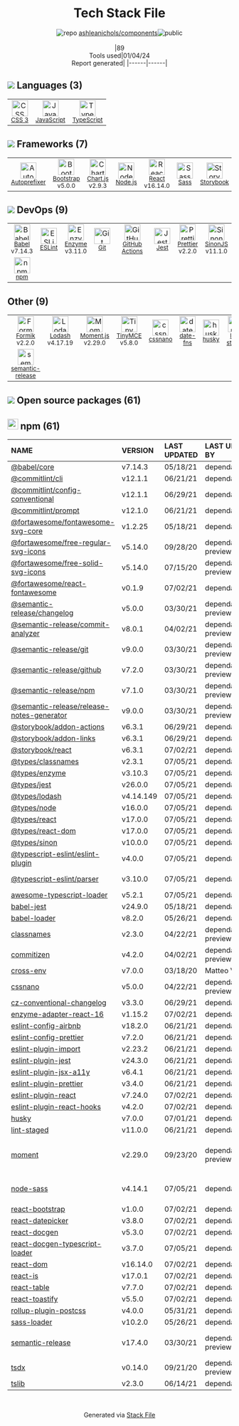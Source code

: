 <!--
&lt;--- Readme.md Snippet without images Start ---&gt;
## Tech Stack
ashleanichols/components is built on the following main stack:

- [Jest](http://facebook.github.io/jest/) – Javascript Testing Framework
- [Node.js](http://nodejs.org/) – Frameworks (Full Stack)
- [React](https://reactjs.org/) – Javascript UI Libraries
- [Bootstrap](http://getbootstrap.com/) – Front-End Frameworks
- [Sass](http://sass-lang.com/) – CSS Pre-processors / Extensions
- [JavaScript](https://developer.mozilla.org/en-US/docs/Web/JavaScript) – Languages
- [TypeScript](http://www.typescriptlang.org) – Languages
- [Autoprefixer](https://github.com/postcss/autoprefixer) – CSS Pre-processors / Extensions
- [Lodash](https://lodash.com) – Javascript Utilities & Libraries
- [Babel](http://babeljs.io/) – JavaScript Compilers
- [ESLint](http://eslint.org/) – Code Review
- [SinonJS](http://sinonjs.org/) – Javascript Testing Framework
- [Moment.js](http://momentjs.com/) – Javascript Utilities & Libraries
- [TinyMCE](https://www.tiny.cloud/) – Javascript Utilities & Libraries
- [Chart.js](http://www.chartjs.org/) – Charting Libraries
- [Enzyme](https://enzymejs.github.io/enzyme/) – Javascript Testing Framework
- [Prettier](https://prettier.io/) – Code Review
- [Formik](https://jaredpalmer.com/formik/) – Web Forms
- [Storybook](https://storybook.js.org/) – JavaScript Framework Components
- [date-fns](https://date-fns.org/) – Javascript Utilities & Libraries
- [GitHub Actions](https://github.com/features/actions) – Continuous Integration

Full tech stack [here](/techstack.md)

&lt;--- Readme.md Snippet without images End ---&gt;

&lt;--- Readme.md Snippet with images Start ---&gt;
## Tech Stack
ashleanichols/components is built on the following main stack:

- <img width='25' height='25' src='https://img.stackshare.io/service/830/jest.png' alt='Jest'/> [Jest](http://facebook.github.io/jest/) – Javascript Testing Framework
- <img width='25' height='25' src='https://img.stackshare.io/service/1011/n1JRsFeB_400x400.png' alt='Node.js'/> [Node.js](http://nodejs.org/) – Frameworks (Full Stack)
- <img width='25' height='25' src='https://img.stackshare.io/service/1020/OYIaJ1KK.png' alt='React'/> [React](https://reactjs.org/) – Javascript UI Libraries
- <img width='25' height='25' src='https://img.stackshare.io/service/1101/C9QJ7V3X.png' alt='Bootstrap'/> [Bootstrap](http://getbootstrap.com/) – Front-End Frameworks
- <img width='25' height='25' src='https://img.stackshare.io/service/1171/jCR2zNJV.png' alt='Sass'/> [Sass](http://sass-lang.com/) – CSS Pre-processors / Extensions
- <img width='25' height='25' src='https://img.stackshare.io/service/1209/javascript.jpeg' alt='JavaScript'/> [JavaScript](https://developer.mozilla.org/en-US/docs/Web/JavaScript) – Languages
- <img width='25' height='25' src='https://img.stackshare.io/service/1612/bynNY5dJ.jpg' alt='TypeScript'/> [TypeScript](http://www.typescriptlang.org) – Languages
- <img width='25' height='25' src='https://img.stackshare.io/service/2202/72d087642cfce6fef6f2dabec5bf49e8_400x400.png' alt='Autoprefixer'/> [Autoprefixer](https://github.com/postcss/autoprefixer) – CSS Pre-processors / Extensions
- <img width='25' height='25' src='https://img.stackshare.io/service/2438/lodash.png' alt='Lodash'/> [Lodash](https://lodash.com) – Javascript Utilities & Libraries
- <img width='25' height='25' src='https://img.stackshare.io/service/2739/-1wfGjNw.png' alt='Babel'/> [Babel](http://babeljs.io/) – JavaScript Compilers
- <img width='25' height='25' src='https://img.stackshare.io/service/3337/Q4L7Jncy.jpg' alt='ESLint'/> [ESLint](http://eslint.org/) – Code Review
- <img width='25' height='25' src='https://img.stackshare.io/service/3509/logo.png' alt='SinonJS'/> [SinonJS](http://sinonjs.org/) – Javascript Testing Framework
- <img width='25' height='25' src='https://img.stackshare.io/service/3643/Xrtdc94q_400x400.png' alt='Moment.js'/> [Moment.js](http://momentjs.com/) – Javascript Utilities & Libraries
- <img width='25' height='25' src='https://img.stackshare.io/service/3655/eVcDQYNK_400x400.png' alt='TinyMCE'/> [TinyMCE](https://www.tiny.cloud/) – Javascript Utilities & Libraries
- <img width='25' height='25' src='https://img.stackshare.io/service/3866/_GD1-XrU_400x400.jpg' alt='Chart.js'/> [Chart.js](http://www.chartjs.org/) – Charting Libraries
- <img width='25' height='25' src='https://img.stackshare.io/service/4488/default_87e6ca3fa146a959af95ccf3df1ec550eb434129.png' alt='Enzyme'/> [Enzyme](https://enzymejs.github.io/enzyme/) – Javascript Testing Framework
- <img width='25' height='25' src='https://img.stackshare.io/service/7035/default_66f265943abed56bcdbfca1c866a4261b1fbb063.jpg' alt='Prettier'/> [Prettier](https://prettier.io/) – Code Review
- <img width='25' height='25' src='https://img.stackshare.io/service/8846/preview.png' alt='Formik'/> [Formik](https://jaredpalmer.com/formik/) – Web Forms
- <img width='25' height='25' src='https://img.stackshare.io/service/9240/sOct-Txm_400x400.png' alt='Storybook'/> [Storybook](https://storybook.js.org/) – JavaScript Framework Components
- <img width='25' height='25' src='https://img.stackshare.io/service/10865/default_5551fb8853689f607a2bc0d5a09355d5a3d52bf0.png' alt='date-fns'/> [date-fns](https://date-fns.org/) – Javascript Utilities & Libraries
- <img width='25' height='25' src='https://img.stackshare.io/service/11563/actions.png' alt='GitHub Actions'/> [GitHub Actions](https://github.com/features/actions) – Continuous Integration

Full tech stack [here](/techstack.md)

&lt;--- Readme.md Snippet with images End ---&gt;
-->
<div align="center">

# Tech Stack File
![](https://img.stackshare.io/repo.svg "repo") [ashleanichols/components](https://github.com/ashleanichols/components)![](https://img.stackshare.io/public_badge.svg "public")
<br/><br/>
|89<br/>Tools used|01/04/24 <br/>Report generated|
|------|------|
</div>

## <img src='https://img.stackshare.io/languages.svg'/> Languages (3)
<table><tr>
  <td align='center'>
  <img width='36' height='36' src='https://img.stackshare.io/service/6727/css.png' alt='CSS 3'>
  <br>
  <sub><a href="https://developer.mozilla.org/en-US/docs/Web/CSS/CSS3">CSS 3</a></sub>
  <br>
  <sub></sub>
</td>

<td align='center'>
  <img width='36' height='36' src='https://img.stackshare.io/service/1209/javascript.jpeg' alt='JavaScript'>
  <br>
  <sub><a href="https://developer.mozilla.org/en-US/docs/Web/JavaScript">JavaScript</a></sub>
  <br>
  <sub></sub>
</td>

<td align='center'>
  <img width='36' height='36' src='https://img.stackshare.io/service/1612/bynNY5dJ.jpg' alt='TypeScript'>
  <br>
  <sub><a href="http://www.typescriptlang.org">TypeScript</a></sub>
  <br>
  <sub></sub>
</td>

</tr>
</table>

## <img src='https://img.stackshare.io/frameworks.svg'/> Frameworks (7)
<table><tr>
  <td align='center'>
  <img width='36' height='36' src='https://img.stackshare.io/service/2202/72d087642cfce6fef6f2dabec5bf49e8_400x400.png' alt='Autoprefixer'>
  <br>
  <sub><a href="https://github.com/postcss/autoprefixer">Autoprefixer</a></sub>
  <br>
  <sub></sub>
</td>

<td align='center'>
  <img width='36' height='36' src='https://img.stackshare.io/service/1101/C9QJ7V3X.png' alt='Bootstrap'>
  <br>
  <sub><a href="http://getbootstrap.com/">Bootstrap</a></sub>
  <br>
  <sub>v5.0.0</sub>
</td>

<td align='center'>
  <img width='36' height='36' src='https://img.stackshare.io/service/3866/_GD1-XrU_400x400.jpg' alt='Chart.js'>
  <br>
  <sub><a href="http://www.chartjs.org/">Chart.js</a></sub>
  <br>
  <sub>v2.9.3</sub>
</td>

<td align='center'>
  <img width='36' height='36' src='https://img.stackshare.io/service/1011/n1JRsFeB_400x400.png' alt='Node.js'>
  <br>
  <sub><a href="http://nodejs.org/">Node.js</a></sub>
  <br>
  <sub></sub>
</td>

<td align='center'>
  <img width='36' height='36' src='https://img.stackshare.io/service/1020/OYIaJ1KK.png' alt='React'>
  <br>
  <sub><a href="https://reactjs.org/">React</a></sub>
  <br>
  <sub>v16.14.0</sub>
</td>

<td align='center'>
  <img width='36' height='36' src='https://img.stackshare.io/service/1171/jCR2zNJV.png' alt='Sass'>
  <br>
  <sub><a href="http://sass-lang.com/">Sass</a></sub>
  <br>
  <sub></sub>
</td>

<td align='center'>
  <img width='36' height='36' src='https://img.stackshare.io/service/9240/sOct-Txm_400x400.png' alt='Storybook'>
  <br>
  <sub><a href="https://storybook.js.org/">Storybook</a></sub>
  <br>
  <sub></sub>
</td>

</tr>
</table>

## <img src='https://img.stackshare.io/devops.svg'/> DevOps (9)
<table><tr>
  <td align='center'>
  <img width='36' height='36' src='https://img.stackshare.io/service/2739/-1wfGjNw.png' alt='Babel'>
  <br>
  <sub><a href="http://babeljs.io/">Babel</a></sub>
  <br>
  <sub>v7.14.3</sub>
</td>

<td align='center'>
  <img width='36' height='36' src='https://img.stackshare.io/service/3337/Q4L7Jncy.jpg' alt='ESLint'>
  <br>
  <sub><a href="http://eslint.org/">ESLint</a></sub>
  <br>
  <sub></sub>
</td>

<td align='center'>
  <img width='36' height='36' src='https://img.stackshare.io/service/4488/default_87e6ca3fa146a959af95ccf3df1ec550eb434129.png' alt='Enzyme'>
  <br>
  <sub><a href="https://enzymejs.github.io/enzyme/">Enzyme</a></sub>
  <br>
  <sub>v3.11.0</sub>
</td>

<td align='center'>
  <img width='36' height='36' src='https://img.stackshare.io/service/1046/git.png' alt='Git'>
  <br>
  <sub><a href="http://git-scm.com/">Git</a></sub>
  <br>
  <sub></sub>
</td>

<td align='center'>
  <img width='36' height='36' src='https://img.stackshare.io/service/11563/actions.png' alt='GitHub Actions'>
  <br>
  <sub><a href="https://github.com/features/actions">GitHub Actions</a></sub>
  <br>
  <sub></sub>
</td>

<td align='center'>
  <img width='36' height='36' src='https://img.stackshare.io/service/830/jest.png' alt='Jest'>
  <br>
  <sub><a href="http://facebook.github.io/jest/">Jest</a></sub>
  <br>
  <sub></sub>
</td>

<td align='center'>
  <img width='36' height='36' src='https://img.stackshare.io/service/7035/default_66f265943abed56bcdbfca1c866a4261b1fbb063.jpg' alt='Prettier'>
  <br>
  <sub><a href="https://prettier.io/">Prettier</a></sub>
  <br>
  <sub>v2.2.0</sub>
</td>

<td align='center'>
  <img width='36' height='36' src='https://img.stackshare.io/service/3509/logo.png' alt='SinonJS'>
  <br>
  <sub><a href="http://sinonjs.org/">SinonJS</a></sub>
  <br>
  <sub>v11.1.0</sub>
</td>

</tr>
<tr>
  <td align='center'>
  <img width='36' height='36' src='https://img.stackshare.io/service/1120/lejvzrnlpb308aftn31u.png' alt='npm'>
  <br>
  <sub><a href="https://www.npmjs.com/">npm</a></sub>
  <br>
  <sub></sub>
</td>

</tr>
</table>

## Other (9)
<table><tr>
  <td align='center'>
  <img width='36' height='36' src='https://img.stackshare.io/service/8846/preview.png' alt='Formik'>
  <br>
  <sub><a href="https://jaredpalmer.com/formik/">Formik</a></sub>
  <br>
  <sub>v2.2.0</sub>
</td>

<td align='center'>
  <img width='36' height='36' src='https://img.stackshare.io/service/2438/lodash.png' alt='Lodash'>
  <br>
  <sub><a href="https://lodash.com">Lodash</a></sub>
  <br>
  <sub>v4.17.19</sub>
</td>

<td align='center'>
  <img width='36' height='36' src='https://img.stackshare.io/service/3643/Xrtdc94q_400x400.png' alt='Moment.js'>
  <br>
  <sub><a href="http://momentjs.com/">Moment.js</a></sub>
  <br>
  <sub>v2.29.0</sub>
</td>

<td align='center'>
  <img width='36' height='36' src='https://img.stackshare.io/service/3655/eVcDQYNK_400x400.png' alt='TinyMCE'>
  <br>
  <sub><a href="https://www.tiny.cloud/">TinyMCE</a></sub>
  <br>
  <sub>v5.8.0</sub>
</td>

<td align='center'>
  <img width='36' height='36' src='https://img.stackshare.io/service/6612/ehMiE-wz_normal.jpg' alt='cssnano'>
  <br>
  <sub><a href="http://cssnano.co/">cssnano</a></sub>
  <br>
  <sub></sub>
</td>

<td align='center'>
  <img width='36' height='36' src='https://img.stackshare.io/service/10865/default_5551fb8853689f607a2bc0d5a09355d5a3d52bf0.png' alt='date-fns'>
  <br>
  <sub><a href="https://date-fns.org/">date-fns</a></sub>
  <br>
  <sub></sub>
</td>

<td align='center'>
  <img width='36' height='36' src='https://img.stackshare.io/service/9527/5502029.jpeg' alt='husky'>
  <br>
  <sub><a href="https://github.com/typicode/husky">husky</a></sub>
  <br>
  <sub></sub>
</td>

<td align='center'>
  <img width='36' height='36' src='https://img.stackshare.io/service/10577/11071.jpeg' alt='lint-staged'>
  <br>
  <sub><a href="https://github.com/okonet/lint-staged">lint-staged</a></sub>
  <br>
  <sub></sub>
</td>

</tr>
<tr>
  <td align='center'>
  <img width='36' height='36' src='https://img.stackshare.io/service/10156/12867925.png' alt='semantic-release'>
  <br>
  <sub><a href="https://github.com/semantic-release/semantic-release">semantic-release</a></sub>
  <br>
  <sub></sub>
</td>

</tr>
</table>


## <img src='https://img.stackshare.io/group.svg' /> Open source packages (61)</h2>

## <img width='24' height='24' src='https://img.stackshare.io/service/1120/lejvzrnlpb308aftn31u.png'/> npm (61)

|NAME|VERSION|LAST UPDATED|LAST UPDATED BY|LICENSE|VULNERABILITIES|
|:------|:------|:------|:------|:------|:------|
|[@babel/core](https://www.npmjs.com/@babel/core)|v7.14.3|05/18/21|dependabot[bot] |MIT|N/A|
|[@commitlint/cli](https://www.npmjs.com/@commitlint/cli)|v12.1.1|06/21/21|dependabot[bot] |MIT|N/A|
|[@commitlint/config-conventional](https://www.npmjs.com/@commitlint/config-conventional)|v12.1.1|06/29/21|dependabot[bot] |MIT|N/A|
|[@commitlint/prompt](https://www.npmjs.com/@commitlint/prompt)|v12.1.0|06/21/21|dependabot[bot] |MIT|N/A|
|[@fortawesome/fontawesome-svg-core](https://www.npmjs.com/@fortawesome/fontawesome-svg-core)|v1.2.25|05/18/21|dependabot[bot] |MIT|N/A|
|[@fortawesome/free-regular-svg-icons](https://www.npmjs.com/@fortawesome/free-regular-svg-icons)|v5.14.0|09/28/20|dependabot-preview[bot] |CC-BY-4.0,MIT|N/A|
|[@fortawesome/free-solid-svg-icons](https://www.npmjs.com/@fortawesome/free-solid-svg-icons)|v5.14.0|07/15/20|dependabot-preview[bot] |CC-BY-4.0,MIT|N/A|
|[@fortawesome/react-fontawesome](https://www.npmjs.com/@fortawesome/react-fontawesome)|v0.1.9|07/02/21|dependabot[bot] |MIT|N/A|
|[@semantic-release/changelog](https://www.npmjs.com/@semantic-release/changelog)|v5.0.0|03/30/21|dependabot-preview[bot] |MIT|N/A|
|[@semantic-release/commit-analyzer](https://www.npmjs.com/@semantic-release/commit-analyzer)|v8.0.1|04/02/21|dependabot-preview[bot] |MIT|N/A|
|[@semantic-release/git](https://www.npmjs.com/@semantic-release/git)|v9.0.0|03/30/21|dependabot-preview[bot] |MIT|N/A|
|[@semantic-release/github](https://www.npmjs.com/@semantic-release/github)|v7.2.0|03/30/21|dependabot-preview[bot] |MIT|N/A|
|[@semantic-release/npm](https://www.npmjs.com/@semantic-release/npm)|v7.1.0|03/30/21|dependabot-preview[bot] |MIT|N/A|
|[@semantic-release/release-notes-generator](https://www.npmjs.com/@semantic-release/release-notes-generator)|v9.0.0|03/30/21|dependabot-preview[bot] |MIT|N/A|
|[@storybook/addon-actions](https://www.npmjs.com/@storybook/addon-actions)|v6.3.1|06/29/21|dependabot[bot] |MIT|N/A|
|[@storybook/addon-links](https://www.npmjs.com/@storybook/addon-links)|v6.3.1|06/29/21|dependabot[bot] |MIT|N/A|
|[@storybook/react](https://www.npmjs.com/@storybook/react)|v6.3.1|07/02/21|dependabot[bot] |MIT|N/A|
|[@types/classnames](https://www.npmjs.com/@types/classnames)|v2.3.1|07/05/21|dependabot[bot] |MIT|N/A|
|[@types/enzyme](https://www.npmjs.com/@types/enzyme)|v3.10.3|07/05/21|dependabot[bot] |MIT|N/A|
|[@types/jest](https://www.npmjs.com/@types/jest)|v26.0.0|07/05/21|dependabot[bot] |MIT|N/A|
|[@types/lodash](https://www.npmjs.com/@types/lodash)|v4.14.149|07/05/21|dependabot[bot] |MIT|N/A|
|[@types/node](https://www.npmjs.com/@types/node)|v16.0.0|07/05/21|dependabot[bot] |MIT|N/A|
|[@types/react](https://www.npmjs.com/@types/react)|v17.0.0|07/05/21|dependabot[bot] |MIT|N/A|
|[@types/react-dom](https://www.npmjs.com/@types/react-dom)|v17.0.0|07/05/21|dependabot[bot] |MIT|N/A|
|[@types/sinon](https://www.npmjs.com/@types/sinon)|v10.0.0|07/05/21|dependabot[bot] |MIT|N/A|
|[@typescript-eslint/eslint-plugin](https://www.npmjs.com/@typescript-eslint/eslint-plugin)|v4.0.0|07/05/21|dependabot[bot] |MIT|N/A|
|[@typescript-eslint/parser](https://www.npmjs.com/@typescript-eslint/parser)|v3.10.0|07/05/21|dependabot[bot] |BSD-2-Clause|N/A|
|[awesome-typescript-loader](https://www.npmjs.com/awesome-typescript-loader)|v5.2.1|07/05/21|dependabot[bot] |MIT|N/A|
|[babel-jest](https://www.npmjs.com/babel-jest)|v24.9.0|05/18/21|dependabot[bot] |MIT|N/A|
|[babel-loader](https://www.npmjs.com/babel-loader)|v8.2.0|05/26/21|dependabot[bot] |MIT|N/A|
|[classnames](https://www.npmjs.com/classnames)|v2.3.0|04/22/21|dependabot-preview[bot] |MIT|N/A|
|[commitizen](https://www.npmjs.com/commitizen)|v4.2.0|04/02/21|dependabot-preview[bot] |MIT|N/A|
|[cross-env](https://www.npmjs.com/cross-env)|v7.0.0|03/18/20|Matteo Vivona |MIT|N/A|
|[cssnano](https://www.npmjs.com/cssnano)|v5.0.0|04/22/21|dependabot-preview[bot] |MIT|N/A|
|[cz-conventional-changelog](https://www.npmjs.com/cz-conventional-changelog)|v3.3.0|06/29/21|dependabot[bot] |MIT|N/A|
|[enzyme-adapter-react-16](https://www.npmjs.com/enzyme-adapter-react-16)|v1.15.2|07/02/21|dependabot[bot] |MIT|N/A|
|[eslint-config-airbnb](https://www.npmjs.com/eslint-config-airbnb)|v18.2.0|06/21/21|dependabot[bot] |MIT|N/A|
|[eslint-config-prettier](https://www.npmjs.com/eslint-config-prettier)|v7.2.0|06/21/21|dependabot[bot] |MIT|N/A|
|[eslint-plugin-import](https://www.npmjs.com/eslint-plugin-import)|v2.23.2|06/21/21|dependabot[bot] |MIT|N/A|
|[eslint-plugin-jest](https://www.npmjs.com/eslint-plugin-jest)|v24.3.0|06/21/21|dependabot[bot] |MIT|N/A|
|[eslint-plugin-jsx-a11y](https://www.npmjs.com/eslint-plugin-jsx-a11y)|v6.4.1|06/21/21|dependabot[bot] |MIT|N/A|
|[eslint-plugin-prettier](https://www.npmjs.com/eslint-plugin-prettier)|v3.4.0|06/21/21|dependabot[bot] |MIT|N/A|
|[eslint-plugin-react](https://www.npmjs.com/eslint-plugin-react)|v7.24.0|07/02/21|dependabot[bot] |MIT|N/A|
|[eslint-plugin-react-hooks](https://www.npmjs.com/eslint-plugin-react-hooks)|v4.2.0|07/02/21|dependabot[bot] |MIT|N/A|
|[husky](https://www.npmjs.com/husky)|v7.0.0|07/01/21|dependabot[bot] |MIT|N/A|
|[lint-staged](https://www.npmjs.com/lint-staged)|v11.0.0|06/21/21|dependabot[bot] |MIT|N/A|
|[moment](https://www.npmjs.com/moment)|v2.29.0|09/23/20|dependabot-preview[bot] |MIT|[CVE-2022-24785](https://github.com/advisories/GHSA-8hfj-j24r-96c4) (High)<br/>[CVE-2022-31129](https://github.com/advisories/GHSA-wc69-rhjr-hc9g) (High)|
|[node-sass](https://www.npmjs.com/node-sass)|v4.14.1|07/05/21|dependabot[bot] |MIT|[CVE-2020-24025](https://github.com/advisories/GHSA-r8f7-9pfq-mjmv) (Moderate)|
|[react-bootstrap](https://www.npmjs.com/react-bootstrap)|v1.0.0|07/02/21|dependabot[bot] |MIT|N/A|
|[react-datepicker](https://www.npmjs.com/react-datepicker)|v3.8.0|07/02/21|dependabot[bot] |MIT|N/A|
|[react-docgen](https://www.npmjs.com/react-docgen)|v5.3.0|07/02/21|dependabot[bot] |MIT|N/A|
|[react-docgen-typescript-loader](https://www.npmjs.com/react-docgen-typescript-loader)|v3.7.0|07/05/21|dependabot[bot] |MIT|N/A|
|[react-dom](https://www.npmjs.com/react-dom)|v16.14.0|07/02/21|dependabot[bot] |MIT|N/A|
|[react-is](https://www.npmjs.com/react-is)|v17.0.1|07/02/21|dependabot[bot] |MIT|N/A|
|[react-table](https://www.npmjs.com/react-table)|v7.7.0|07/02/21|dependabot[bot] |MIT|N/A|
|[react-toastify](https://www.npmjs.com/react-toastify)|v5.5.0|07/02/21|dependabot[bot] |MIT|N/A|
|[rollup-plugin-postcss](https://www.npmjs.com/rollup-plugin-postcss)|v4.0.0|05/31/21|dependabot[bot] |MIT|N/A|
|[sass-loader](https://www.npmjs.com/sass-loader)|v10.2.0|05/26/21|dependabot[bot] |MIT|N/A|
|[semantic-release](https://www.npmjs.com/semantic-release)|v17.4.0|03/30/21|dependabot-preview[bot] |MIT|[CVE-2022-31051](https://github.com/advisories/GHSA-x2pg-mjhr-2m5x) (Moderate)|
|[tsdx](https://www.npmjs.com/tsdx)|v0.14.0|09/21/20|dependabot-preview[bot] |MIT|N/A|
|[tslib](https://www.npmjs.com/tslib)|v2.3.0|06/14/21|dependabot[bot] |0BSD|N/A|

<br/>
<div align='center'>

Generated via [Stack File](https://github.com/marketplace/stack-file)
